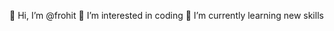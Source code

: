  👋 Hi, I’m @frohit
 👀 I’m interested in coding
 🌱 I’m currently learning new skills

<!---
frohit/frohit is a ✨ special ✨ repository because its `README.md` (this file) appears on your GitHub profile.
You can click the Preview link to take a look at your changes.
--->
